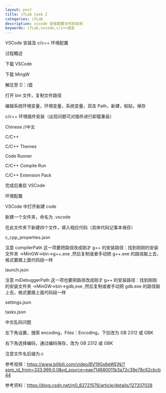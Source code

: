 ```yaml
---
layout: post
title: ifLab task 2
categories: ifLab
description: vscode 安装配置与代码自测
keywords: ifLab,vscode,c/c++语言
---
```


VSCode 安装及 c/c++ 环境配置

过程概述

下载 VSCode

下载 MingW

  解压至 D：/盘
 
  打开 bin 文件，复制文件路径

  编辑系统环境变量，环境变量，系统变量，双击 Path，新建，粘贴，保存
 

c/c++ 环境插件安装（出现问题可对插件进行卸载重装）

 Chinese //中文

 C/C++

 C/C++ Themes

 Code Runner

 C/C++ Compile Run

 C/C++ Extension Pack

 完成后重启 VSCode
 

环境配置

 VSCode 中打开新建 code

 新建一个文件夹，命名为 .vscode

 在此文件夹下新建四个文件，填入相应代码（具体代码记事本保存）

 c_cpp_properties.json

 注意 compilerPath 这一项要把路径改成刚才 g++ 的安装路径：找到刚刚的安装文件夹 ->MinGW->bin->g++,exe ,然后复制或者手动把 g++.exe 的路径敲上去，格式要跟上面代码段一样

 launch.json

 注意 miDebuggerPath 这一项也要把路径改成刚才 g++ 的安装路径：找到刚刚的安装文件夹 ->MinGW->bin->gdb,exe ,然后复制或者手动把 gdb.exe 的路径敲上去，格式要跟上面代码段一样
  
 settings.json

 tasks.json


中文乱码问题

 左下角设置，搜索 encoding，Files：Encoding，下拉改为 GB 2312 或 GBK

 右下角选择编码，通过编码保存，改为 GB 2312 或 GBK


注意文件名后缀为.c

参考视频：https://www.bilibili.com/video/BV19Gs6eWEjN/?spm_id_from=333.999.0.0&vd_source=eae714680011b3a72c39e78c62cbcb44

参考资料：https://blog.csdn.net/m0_62721576/article/details/127207028

